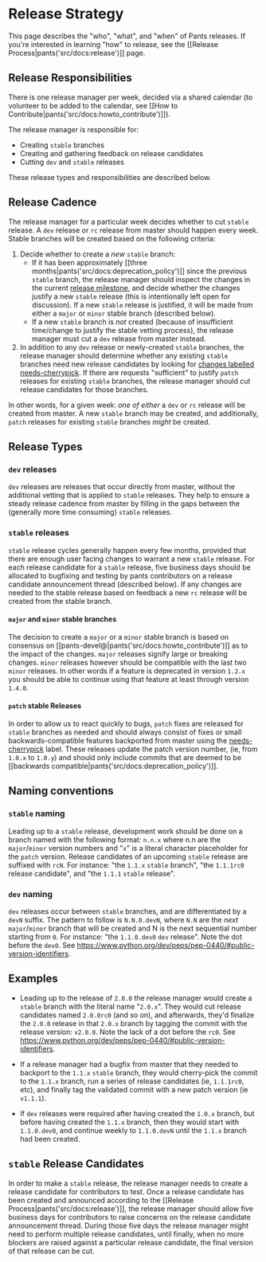 # Release Strategy

This page describes the "who", "what", and "when" of Pants releases. If you're interested
in learning "how" to release, see the [[Release Process|pants('src/docs:release')]] page.

## Release Responsibilities
There is one release manager per week, decided via a shared calendar (to volunteer to be added
to the calendar, see [[How to Contribute|pants('src/docs:howto_contribute')]]).

The release manager is responsible for:

* Creating `stable` branches
* Creating and gathering feedback on release candidates
* Cutting `dev` and `stable` releases

These release types and responsibilities are described below.

## Release Cadence
The release manager for a particular week decides whether to cut `stable` release.  A `dev` release
or `rc` release from master should happen every week. Stable branches will be created based on the
following criteria:

1. Decide whether to create a _new_ `stable` branch:
    * If it has been approximately [[three months|pants('src/docs:deprecation_policy')]] since the
previous `stable` branch, the release manager should inspect the changes in the current
[release milestone](https://github.com/pantsbuild/pants/milestones), and decide whether the changes
justify a new `stable` release (this is intentionally left open for discussion). If a new `stable`
release is justified, it will be made from either a `major` or `minor` stable branch (described below).
    * If a new `stable` branch is _not_ created (because of insufficient time/change to justify the
stable vetting process), the release manager must cut a `dev` release from master instead.
2. In addition to any `dev` release or newly-created `stable` branches, the release manager should
determine whether any existing `stable` branches need new release candidates by looking for 
[changes labelled needs-cherrypick][needs-cherrypick].
If there are requests "sufficient" to justify `patch` releases for existing `stable` branches, the
release manager should cut release candidates for those branches.

In other words, for a given week: _one of either_ a `dev` or `rc` release will be created from
master.  A new `stable` branch may be created, and additionally, `patch` releases for
existing `stable` branches _might_ be created.

## Release Types

### `dev` releases
`dev` releases are releases that occur directly from master, without the additional vetting that
is applied to `stable` releases. They help to ensure a steady release cadence from master by filling
in the gaps between the (generally more time consuming) `stable` releases.

### `stable` releases
`stable` release cycles generally happen every few months, provided that there are enough user
facing changes to warrant a new `stable` release. For each release candidate for a `stable` release,
five business days should be allocated to bugfixing and testing by pants contributors on a release
candidate announcement thread (described below).  If any changes are needed to the stable release
based on feedback a new `rc` release will be created from the stable branch.

#### `major` and `minor` stable branches
The decision to create a `major` or a `minor` stable branch is based on consensus on
[[pants-devel@|pants('src/docs:howto_contribute')]] as to the impact of the changes.
`major` releases signify large or breaking changes. `minor` releases however should be compatible
with the last two `minor` releases. In other words if a feature is deprecated in version `1.2.x`
you should be able to continue using that feature at least through version `1.4.0`.

#### `patch` stable Releases
In order to allow us to react quickly to bugs, `patch` fixes are released for `stable` branches as
needed and should always consist of fixes or small backwards-compatible features backported from
master using the [needs-cherrypick][needs-cherrypick] label. These releases update the patch version number, (ie, from `1.0.x` to `1.0.y`) and should
only include commits that are deemed to be [[backwards compatible|pants('src/docs:deprecation_policy')]].

## Naming conventions

### `stable` naming
Leading up to a `stable` release, development work should be done on a branch named with the
following format: `n.n.x` where n.n are the `major`/`minor` version numbers and "`x`" is a literal
character placeholder for the `patch` version. Release candidates of an upcoming `stable` release
are suffixed with `rcN`. For instance: "the `1.1.x` `stable` branch",
"the `1.1.1rc0` release candidate", and "the `1.1.1` `stable` release".


### `dev` naming
`dev` releases occur between `stable` branches, and are differentiated by a `devN` suffix. The pattern
to follow is `N.N.0.devN`, where `N.N` are the _next_ `major`/`minor` branch that will be created
and N is the next sequential number starting from `0`. For instance: "the `1.1.0.dev0` `dev` release".
Note the dot before the `dev0`.  See https://www.python.org/dev/peps/pep-0440/#public-version-identifiers.

## Examples

* Leading up to the release of `2.0.0` the release manager would create a `stable` branch with
the literal name "`2.0.x`". They would cut release candidates named `2.0.0rc0` (and so on), and
afterwards, they'd finalize the `2.0.0` release in that `2.0.x` branch by tagging the
commit with the release version: `v2.0.0`.
Note the lack of a dot before the `rc0`. See https://www.python.org/dev/peps/pep-0440/#public-version-identifiers.

* If a release manager had a bugfix from master that they needed to backport to the `1.1.x` `stable`
branch, they would cherry-pick the commit to the `1.1.x` branch, run a series of release candidates
(ie, `1.1.1rc0`, etc), and finally tag the validated commit with a new patch version (ie `v1.1.1`).

* If `dev` releases were required after having created the `1.0.x` branch, but before having created
the `1.1.x` branch, then they would start with `1.1.0.dev0`, and continue weekly to `1.1.0.devN`
until the `1.1.x` branch had been created.

## `stable` Release Candidates
In order to make a `stable` release, the release manager needs to create a release candidate for
contributors to test. Once a release candidate has been created and announced according to the
[[Release Process|pants('src/docs:release')]], the release manager should allow five business days
for contributors to raise concerns on the release candidate announcement thread. During those five
days the release manager might need to perform multiple release candidates, until finally, when no
more blockers are raised against a particular release candidate, the final version of that release
can be cut.

[needs-cherrypick]: https://github.com/pantsbuild/pants/pulls?q=is%3Apr+label%3Aneeds-cherrypick
